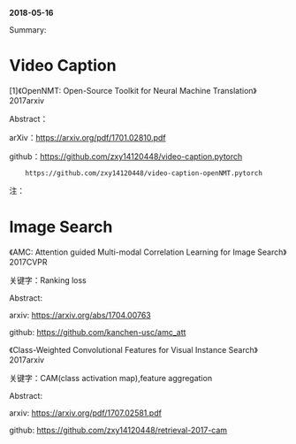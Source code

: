 **2018-05-16**

Summary:

# Video Caption

[1]《OpenNMT: Open-Source Toolkit for Neural Machine Translation》2017arxiv

Abstract：

arXiv：https://arxiv.org/pdf/1701.02810.pdf

github：https://github.com/zxy14120448/video-caption.pytorch
 
        https://github.com/zxy14120448/video-caption-openNMT.pytorch

注：
# Image Search
《AMC: Attention guided Multi-modal Correlation Learning for Image Search》2017CVPR

关键字：Ranking loss

Abstract:

arxiv: https://arxiv.org/abs/1704.00763

github: https://github.com/kanchen-usc/amc_att

《Class-Weighted Convolutional Features for Visual Instance Search》2017arxiv

关键字：CAM(class activation map),feature aggregation

Abstract:

arxiv: https://arxiv.org/pdf/1707.02581.pdf

github: https://github.com/zxy14120448/retrieval-2017-cam
